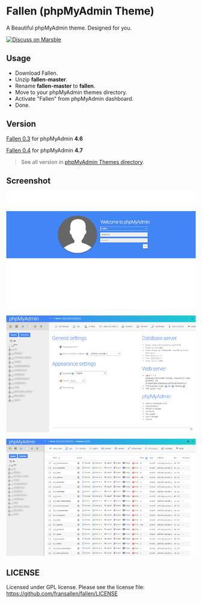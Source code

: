 # Fallen (phpMyAdmin Theme)

A Beautiful phpMyAdmin theme. Designed for you.

<a href="https://www.marsble.com/d/2" target="_blank"><img src="https://www.marsble.com/images/buttons/btn_discuss.png" alt="Discuss on Marsble"></a>

## Usage

* Download Fallen.
* Unzip **fallen-master**.
* Rename **fallen-master** to **fallen**.
* Move to your phpMyAdmin themes directory.
* Activate "Fallen" from phpMyAdmin dashboard.
* Done.

## Version

[Fallen 0.3](https://files.phpmyadmin.net/themes/fallen/0.3/fallen-0.3.zip) for phpMyAdmin **4.6**

[Fallen 0.4](https://files.phpmyadmin.net/themes/fallen/0.3/fallen-0.4.zip) for phpMyAdmin **4.7**

> See all version in [phpMyAdmin Themes directory](https://www.phpmyadmin.net/themes/).

## Screenshot

![Fallen login](screen-3.png)

![Fallen home](screen.png)

![Fallen DB](screen-2.png)

## LICENSE

Licensed under GPL license. Please see the license file: https://github.com/fransallen/fallen/LICENSE
